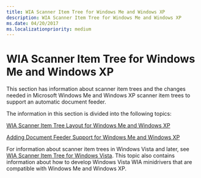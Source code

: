```yaml
---
title: WIA Scanner Item Tree for Windows Me and Windows XP
description: WIA Scanner Item Tree for Windows Me and Windows XP
ms.date: 04/20/2017
ms.localizationpriority: medium
---
```


# WIA Scanner Item Tree for Windows Me and Windows XP





This section has information about scanner item trees and the changes needed in Microsoft Windows Me and Windows XP scanner item trees to support an automatic document feeder.

The information in this section is divided into the following topics:

[WIA Scanner Item Tree Layout for Windows Me and Windows XP](wia-scanner-item-tree-layout-for-windows-me-and-windows-xp.md)

[Adding Document Feeder Support for Windows Me and Windows XP](adding-document-feeder-support-for-windows-me-and-windows-xp.md)

For information about scanner item trees in Windows Vista and later, see [WIA Scanner Item Tree for Windows Vista](wia-scanner-item-tree-for-windows-vista.md). This topic also contains information about how to develop Windows Vista WIA minidrivers that are compatible with Windows Me and Windows XP.

 

 




